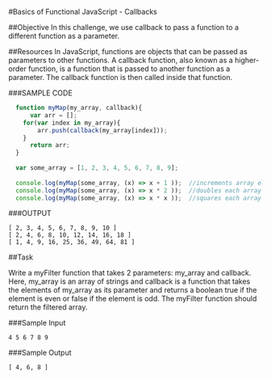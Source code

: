 #Basics of Functional JavaScript - Callbacks

##Objective 
In this challenge, we use callback to pass a function to a different function as a parameter.

##Resources 
In JavaScript, functions are objects that can be passed as parameters to other functions. A callback function, also known as a higher-order function, is a function that is passed to another function as a parameter. The callback function is then called inside that function.

###SAMPLE CODE

```javascript
  function myMap(my_array, callback){  
	  var arr = [];  
  	for(var index in my_array){  
	  	arr.push(callback(my_array[index]));  
  	}  
	  return arr;  
  }  
   
  var some_array = [1, 2, 3, 4, 5, 6, 7, 8, 9];  
  
  console.log(myMap(some_array, (x) => x + 1 ));  //increments array element by 1.  
  console.log(myMap(some_array, (x) => x * 2 ));  //doubles each array element.  
  console.log(myMap(some_array, (x) => x * x ));  //squares each array element.  
```

###OUTPUT

```
[ 2, 3, 4, 5, 6, 7, 8, 9, 10 ]  
[ 2, 4, 6, 8, 10, 12, 14, 16, 18 ]  
[ 1, 4, 9, 16, 25, 36, 49, 64, 81 ]  
```

##Task

Write a myFilter function that takes 2 parameters: my_array and callback. 
Here, my_array is an array of strings and callback is a function that takes the elements of my_array as its parameter and returns a boolean true if the element is even or false if the element is odd. 
The myFilter function should return the filtered array.

###Sample Input

```
4 5 6 7 8 9  
```

###Sample Output

```
[ 4, 6, 8 ]  
```

